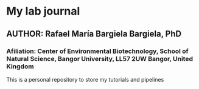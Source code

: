 # My lab journal
## AUTHOR: Rafael María Bargiela Bargiela, PhD
### Afiliation: Center of Environmental Biotechnology, School of Natural Science, Bangor University, LL57 2UW Bangor, United Kingdom

This is a personal repository to store my tutorials and pipelines
